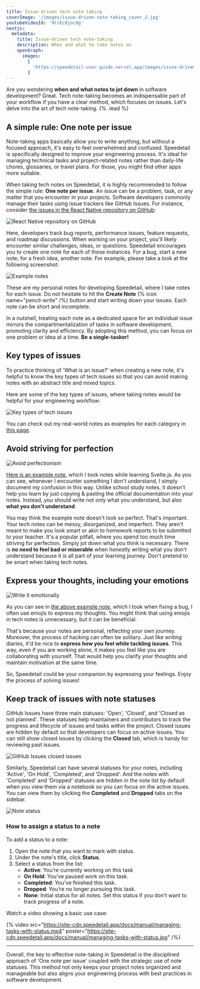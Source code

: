 ```yaml
---
title: Issue-driven tech note-taking
coverImage: '/images/issue-driven-note-taking_cover_2.jpg'
youtubeVideoId: '9lrEc8joc8g'
nextjs:
  metadata:
    title: Issue-driven tech note-taking
    description: When and what to take notes on
    openGraph:
      images:
        [
          'https://speedetail-user-guide.vercel.app/images/issue-driven-note-taking_cover_2.jpg',
        ]
---
```


Are you wondering **when and what notes to jot down** in software development? Great.
Tech note-taking becomes an indispensable part of your workflow if you have a clear method, which focuses on issues.
Let's delve into the art of tech note-taking. {% .lead %}

## A simple rule: One note per issue

Note-taking apps basically allow you to write anything, but without a focused approach, it's easy to feel overwhelmed and confused.
Speedetail is specifically designed to improve your engineering process. It's ideal for managing technical tasks and project-related notes rather than daily-life chores, glossaries, or travel plans. For those, you might find other apps more suitable.

When taking tech notes on Speedetail, it is highly recommended to follow the simple rule: **One note per issue.**
An issue can be a problem, task, or any matter that you encounter in your projects.
Software developers commonly manage their tasks using issue trackers like GitHub Issues.
For instance, consider [the issues in the React Native repository on GitHub](https://github.com/facebook/react-native/issues):

![React Native repository on GitHub](/images/issue-driven-note-taking_github-issues.png)

Here, developers track bug reports, performance issues, feature requests, and roadmap discussions.
When working on your project, you'll likely encounter similar challenges, ideas, or questions.
Speedetail encourages you to create one note for each of these instances.
For a bug, start a new note; for a fresh idea, another note.
For example, please take a look at the following screenshot:

![Example notes](/images/issue-driven-note-taking_example-notes.png)

These are my personal notes for developing Speedetail, where I take notes for each issue.
Do not hesitate to hit the **Create Note** {% icon name="pencil-write" /%} button and start writing down your issues.
Each note can be short and incomplete.

In a nutshell, treating each note as a dedicated space for an individual issue mirrors the compartmentalization of tasks in software development, promoting clarity and efficiency.
By adopting this method, you can focus on one problem or idea at a time. **Be a single-tasker!**

## Key types of issues

To practice thinking of 'What is an issue?' when creating a new note, it's helpful to know the key types of tech issues so that you can avoid making notes with an abstract title and mixed topics.

Here are some of the key types of issues, where taking notes would be helpful for your engineering workflow:

![Key types of tech issues](/images/issue-driven-note-taking_key-types-of-tech-issues.jpg)

You can check out my real-world notes as examples for each category in [this page](/start-guide/key-note-categories-and-examples).

## Avoid striving for perfection

![Avoid perfectionism](/images/issue-driven-note-taking_aviod-perfectionism.jpg)

[Here is an example note](/examples/learning-2), which I took notes while learning Svelte.js.
As you can see, whenever I encounter something I don't understand, I simply document my confusion in this way.
Unlike school study notes, it doesn't help you learn by just copying & pasting the official documentation into your notes.
Instead, you should write not only what you understand, but also **what you don't understand**.

You may think the example note doesn't look so perfect.
That's important.
Your tech notes can be messy, disorganized, and imperfect.
They aren't meant to make you look smart or akin to homework reports to be submitted to your teacher.
It's a popular pitfall, where you spend too much time striving for perfection.
Simply jot down what you think is necessary.
There is **no need to feel bad or miserable** when honestly writing what you don't understand because it is all part of your learning journey.
Don't pretend to be smart when taking tech notes.

## Express your thoughts, including your emotions

![Write it emotionally](/images/issue-driven-note-taking_write-emotionally.jpg)

As you can see in [the above example note](/examples/bug-2), which I took when fixing a bug, I often use emojis to express my thoughts.
You might think that using emojis in tech notes is unnecessary, but it can be beneficial.

That's because your notes are personal, reflecting your own journey.
Moreover, the process of hacking can often be solitary.
Just like writing diaries, it'd be nice to **express how you feel while tackling issues**.
This way, even if you are working alone, it makes you feel like you are collaborating with yourself.
That would help you clarify your thoughts and maintain motivation at the same time.

So, Speedetail could be your companion by expressing your feelings.
Enjoy the process of solving issues!

## Keep track of issues with note statuses

GitHub Issues have three main statuses: 'Open', 'Closed', and 'Closed as not planned'.
These statuses help maintainers and contributors to track the progress and lifecycle of issues and tasks within the project.
Closed issues are hidden by default so that developers can focus on active issues.
You can still show closed issues by clicking the **Closed** tab, which is handy for reviewing past issues.

![GitHub Issues closed issues](/images/issue-driven-note-taking_github-closed-issues.png)

Similarly, Speedetail can have several statuses for your notes, including 'Active', 'On Hold', 'Completed', and 'Dropped'.
And the notes with 'Completed' and 'Dropped' statuses are hidden in the note list by default when you view them via a notebook so you can focus on the active issues.
You can view them by clicking the **Completed** and **Dropped** tabs on the sidebar.

![Note status](/images/issue-driven-note-taking_note_status.png)

### How to assign a status to a note

To add a status to a note:

1. Open the note that you want to mark with status.
2. Under the note's title, click **Status**.
3. Select a status from the list:
   - **Active**: You’re currently working on this task
   - **On Hold**: You’ve paused work on this task.
   - **Completed**: You’ve finished this task.
   - **Dropped**: You’re no longer pursuing this task.
   - **None**: Initial status for all notes. Set this status if you don't want to track progress of a note.

Watch a video showing a basic use case:

{% video src="https://site-cdn.speedetail.app/docs/manual/managing-tasks-with-status.mp4" poster="https://site-cdn.speedetail.app/docs/manual/managing-tasks-with-status.jpg" /%}

---

Overall, the key to effective note-taking in Speedetail is the disciplined approach of 'One note per issue' coupled with the strategic use of note statuses. This method not only keeps your project notes organized and manageable but also aligns your engineering process with best practices in software development.
